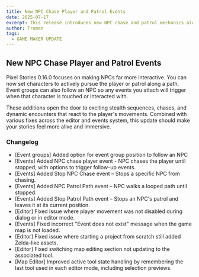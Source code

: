 ```yaml
---
title: New NPC Chase Player and Patrol Events
date: 2025-07-17
excerpt: This release introduces new NPC chase and patrol mechanics along with a way to tie event triggers to an NPC's position.
author: Truman
tags:
  - GAME MAKER UPDATE
---
```


## New NPC Chase Player and Patrol Events

Pixel Stories 0.16.0 focuses on making NPCs far more interactive. You can now set characters to actively pursue the player or patrol along a path. Event groups can also follow an NPC so any events you attach will trigger when that character is touched or interacted with.

These additions open the door to exciting stealth sequences, chases, and dynamic encounters that react to the player's movements. Combined with various fixes across the editor and events system, this update should make your stories feel more alive and immersive.

### Changelog

- [Event groups] Added option for event group position to follow an NPC
- [Events] Added NPC chase player event - NPC chases the player until stopped, with options to trigger follow-up events.
- [Events] Added Stop NPC Chase event – Stops a specific NPC from chasing.
- [Events] Added NPC Patrol Path event – NPC walks a looped path until stopped.
- [Events] Added Stop Patrol Path event – Stops an NPC's patrol and leaves it at its current position.
- [Editor] Fixed issue where player movement was not disabled during dialog or in editor mode.
- [Events] Fixed incorrect "Event does not exist" message when the game map is not loaded.
- [Editor] Fixed issue where starting a project from scratch still added Zelda-like assets.
- [Editor] Fixed switching map editing section not updating to the associated tool.
- [Map Editor] Improved active tool state handling by remembering the last tool used in each editor mode, including selection previews.
